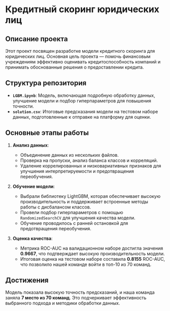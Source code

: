 # Кредитный скоринг юридических лиц

## Описание проекта
Этот проект посвящен разработке модели кредитного скоринга для юридических лиц. Основная цель проекта — помочь финансовым учреждениям эффективно оценивать кредитоспособность компаний и принимать обоснованные решения о предоставлении кредита. 

## Структура репозитория
- **`LGBM.ipynb`**: Модель, включающая подробную обработку данных, улучшение модели и подбор гиперпараметров для повышения точности.
- **`solution.csv`**: Итоговые предсказания модели на тестовом наборе данных, подготовленные к отправке на платформу для оценки.

## Основные этапы работы

1. **Анализ данных**: 
   - Объединение данных из нескольких файлов.
   - Проверка на пропуски, анализ баланса классов и корреляций.
   - Удаление коррелированных и низковариативных признаков для улучшения интерпретируемости и предотвращения переобучения.

2. **Обучение модели**:
   - Выбрали библиотеку LightGBM, которая обеспечивает высокую производительность и поддерживает встроенные методы работы с дисбалансом классов.
   - Провели подбор гиперпараметров с помощью `RandomizedSearchCV` для улучшения качества модели.
   - Обучение проводилось с ранней остановкой для предотвращения переобучения.

3. **Оценка качества**:
   - Метрика ROC-AUC на валидационном наборе достигла значения **0.9667**, что подтверждает высокую производительность модели.
   - Итоговая оценка на тестовом наборе составила **0.8155** ROC-AUC, что позволило нашей команде войти в топ-10 из 70 команд.

## Достижения

Модель показала высокую точность предсказаний, и наша команда заняла **7 место из 70 команд**. Это подчеркивает эффективность выбранного подхода и методики обработки данных.
